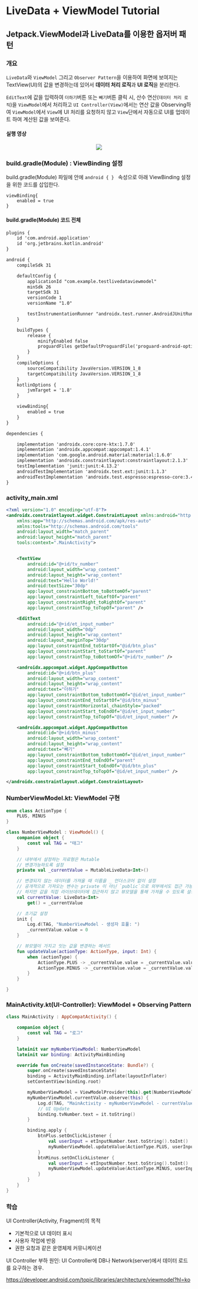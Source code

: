 # LiveData + ViewModel Tutorial
## Jetpack.ViewModel과 LiveData를 이용한 옵저버 패턴 
### 개요
<P>

``LiveData``와 ``ViewModel`` 그리고 ``Observer Pattern``을 이용하여 화면에 보여지는 TextView(UI)의 값을 변경하는데 있어서  <strong>데이터 처리 로직</strong>과 <strong>UI 로직</strong>을 분리한다.

``EditText``에 값을 입력하여 ``더하기``버튼 또는 ``빼기``버튼 클릭 시, 산수 연산(``데이터 처리 로직``)을 ``ViewModel``에서 처리하고 ``UI Controller(View)``에서는 연산 값을 Observing하여 ``ViewModel``에서 ``View``에 UI 처리를 요청하지 않고 ``View``단에서 자동으로 UI를 업데이트 하여 계산된 값을 보여준다.
</P>

#### 실행 영상
<p align="center">
<img src="https://user-images.githubusercontent.com/89065117/169432527-b58b532c-f01d-48bc-95fe-9e5cbaed38a4.gif"/>
</p>

### build.gradle(Module) : ViewBinding 설정
build.gradle(Module) 파일에 안에 ``android { } `` 속성으로 아래 ViewBinding 설정을 위한 코드를 삽입한다.
```
viewBinding{
    enabled = true
}
```
#### build.gradle(Module) 코드 전체
``` xml
plugins {
    id 'com.android.application'
    id 'org.jetbrains.kotlin.android'
}

android {
    compileSdk 31

    defaultConfig {
        applicationId "com.example.testlivedataviewmodel"
        minSdk 26
        targetSdk 31
        versionCode 1
        versionName "1.0"

        testInstrumentationRunner "androidx.test.runner.AndroidJUnitRunner"
    }

    buildTypes {
        release {
            minifyEnabled false
            proguardFiles getDefaultProguardFile('proguard-android-optimize.txt'), 'proguard-rules.pro'
        }
    }
    compileOptions {
        sourceCompatibility JavaVersion.VERSION_1_8
        targetCompatibility JavaVersion.VERSION_1_8
    }
    kotlinOptions {
        jvmTarget = '1.8'
    }

    viewBinding{
        enabled = true
    }
}

dependencies {

    implementation 'androidx.core:core-ktx:1.7.0'
    implementation 'androidx.appcompat:appcompat:1.4.1'
    implementation 'com.google.android.material:material:1.6.0'
    implementation 'androidx.constraintlayout:constraintlayout:2.1.3'
    testImplementation 'junit:junit:4.13.2'
    androidTestImplementation 'androidx.test.ext:junit:1.1.3'
    androidTestImplementation 'androidx.test.espresso:espresso-core:3.4.0'
}
```

### activity_main.xml
``` xml
<?xml version="1.0" encoding="utf-8"?>
<androidx.constraintlayout.widget.ConstraintLayout xmlns:android="http://schemas.android.com/apk/res/android"
    xmlns:app="http://schemas.android.com/apk/res-auto"
    xmlns:tools="http://schemas.android.com/tools"
    android:layout_width="match_parent"
    android:layout_height="match_parent"
    tools:context=".MainActivity">


    <TextView
        android:id="@+id/tv_number"
        android:layout_width="wrap_content"
        android:layout_height="wrap_content"
        android:text="Hello World!"
        android:textSize="30dp"
        app:layout_constraintBottom_toBottomOf="parent"
        app:layout_constraintLeft_toLeftOf="parent"
        app:layout_constraintRight_toRightOf="parent"
        app:layout_constraintTop_toTopOf="parent" />

    <EditText
        android:id="@+id/et_input_number"
        android:layout_width="0dp"
        android:layout_height="wrap_content"
        android:layout_marginTop="30dp"
        app:layout_constraintEnd_toStartOf="@id/btn_plus"
        app:layout_constraintStart_toStartOf="parent"
        app:layout_constraintTop_toBottomOf="@+id/tv_number" />

    <androidx.appcompat.widget.AppCompatButton
        android:id="@+id/btn_plus"
        android:layout_width="wrap_content"
        android:layout_height="wrap_content"
        android:text="더하기"
        app:layout_constraintBottom_toBottomOf="@id/et_input_number"
        app:layout_constraintEnd_toStartOf="@id/btn_minus"
        app:layout_constraintHorizontal_chainStyle="packed"
        app:layout_constraintStart_toEndOf="@id/et_input_number"
        app:layout_constraintTop_toTopOf="@id/et_input_number" />

    <androidx.appcompat.widget.AppCompatButton
        android:id="@+id/btn_minus"
        android:layout_width="wrap_content"
        android:layout_height="wrap_content"
        android:text="빼기"
        app:layout_constraintBottom_toBottomOf="@id/et_input_number"
        app:layout_constraintEnd_toEndOf="parent"
        app:layout_constraintStart_toEndOf="@id/btn_plus"
        app:layout_constraintTop_toTopOf="@id/et_input_number" />

</androidx.constraintlayout.widget.ConstraintLayout>
```

### NumberViewModel.kt: ViewModel 구현
``` kotlin
enum class ActionType {
    PLUS, MINUS
}

class NumberViewModel : ViewModel() {
    companion object {
        const val TAG = "태그"
    }

    // 내부에서 설정하는 자료형은 Mutable
    // 변경가능하도록 설정
    private val _currentValue = MutableLiveData<Int>()

    // 변경되지 않는 데이터를 가져올 때 이름을 _ 언더스코어 없이 설정
    // 공개적으로 가져오는 변수는 private 이 아닌 `public`으로 외부에서도 접근 가능하도록 설정
    // 하지만 값을 직접 라이브데이터에 접근하지 않고 뷰모델을 통해 가져올 수 있도록 설정
    val currentValue: LiveData<Int>
        get() = _currentValue

    // 초기값 설정
    init {
        Log.d(TAG, "NumberViewModel - 생성자 호풀: ")
        _currentValue.value = 0
    }

    // 뷰모델이 가지고 잇는 값을 변경하는 메서드
    fun updateValue(actionType: ActionType, input: Int) {
        when (actionType) {
            ActionType.PLUS -> _currentValue.value = _currentValue.value?.plus(input)
            ActionType.MINUS -> _currentValue.value = _currentValue.value?.minus(input)
        }
    }

}
```
### MainActivity.kt(UI-Controller): ViewModel + Observing Pattern 
```kotlin
class MainActivity : AppCompatActivity() {

    companion object {
        const val TAG = "로그"
    }

    lateinit var myNumberViewModel: NumberViewModel
    lateinit var binding: ActivityMainBinding

    override fun onCreate(savedInstanceState: Bundle?) {
        super.onCreate(savedInstanceState)
        binding = ActivityMainBinding.inflate(layoutInflater)
        setContentView(binding.root)

        myNumberViewModel = ViewModelProvider(this).get(NumberViewModel::class.java)
        myNumberViewModel.currentValue.observe(this) {
            Log.d(TAG, "MainActivity - myNumberViewModel - currentValue 라이브 데이터 값 변경:  $it")
            // UI Update
            binding.tvNumber.text = it.toString()
        }

        binding.apply {
            btnPlus.setOnClickListener {
                val userInput = etInputNumber.text.toString().toInt()
                myNumberViewModel.updateValue(ActionType.PLUS, userInput)
            }
            btnMinus.setOnClickListener {
                val userInput = etInputNumber.text.toString().toInt()
                myNumberViewModel.updateValue(ActionType.MINUS, userInput)
            }
        }
    }
}
```

### 학습
UI Controller(Activity, Fragment)의 목적
 - 기본적으로 UI 데이터 표시
 - 사용자 작업에 반응
 - 권한 요청과 같은 운영체제 커뮤니케이션

UI Controller 부하
원인: UI Controller에 DB나 Network(server)에서 데이터 로드를 요구하는 경우.

https://developer.android.com/topic/libraries/architecture/viewmodel?hl=ko
